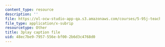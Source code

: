 ```yaml
---
content_type: resource
description: ''
file: https://ol-ocw-studio-app-qa.s3.amazonaws.com/courses/5-95j-teaching-college-level-science-and-engineering-fall-2015/48ec7be97957556ebf002b6d3c4768d0_fqrOxeL-fwk.srt
file_type: application/x-subrip
resourcetype: Other
title: 3play caption file
uid: 48ec7be9-7957-556e-bf00-2b6d3c4768d0
---
```

